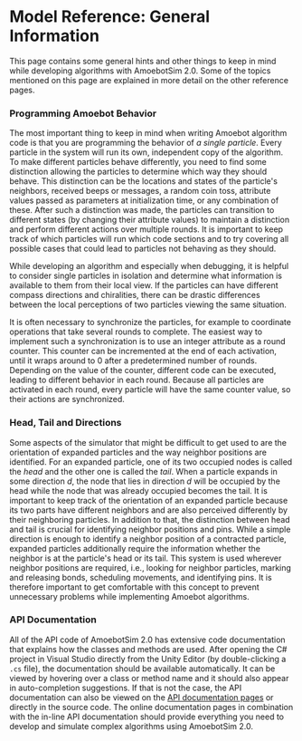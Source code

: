 # Model Reference: General Information

This page contains some general hints and other things to keep in mind while developing algorithms with AmoebotSim 2.0.
Some of the topics mentioned on this page are explained in more detail on the other reference pages.


### Programming Amoebot Behavior

The most important thing to keep in mind when writing Amoebot algorithm code is that you are programming the behavior of *a single particle*.
Every particle in the system will run its own, independent copy of the algorithm.
To make different particles behave differently, you need to find some distinction allowing the particles to determine which way they should behave.
This distinction can be the locations and states of the particle's neighbors, received beeps or messages, a random coin toss, attribute values passed as parameters at initialization time, or any combination of these.
After such a distinction was made, the particles can transition to different states (by changing their attribute values) to maintain a distinction and perform different actions over multiple rounds.
It is important to keep track of which particles will run which code sections and to try covering all possible cases that could lead to particles not behaving as they should.

While developing an algorithm and especially when debugging, it is helpful to consider single particles in isolation and determine what information is available to them from their local view.
If the particles can have different compass directions and chiralities, there can be drastic differences between the local perceptions of two particles viewing the same situation.

It is often necessary to synchronize the particles, for example to coordinate operations that take several rounds to complete.
The easiest way to implement such a synchronization is to use an integer attribute as a round counter.
This counter can be incremented at the end of each activation, until it wraps around to $0$ after a predetermined number of rounds.
Depending on the value of the counter, different code can be executed, leading to different behavior in each round.
Because all particles are activated in each round, every particle will have the same counter value, so their actions are synchronized.


### Head, Tail and Directions

Some aspects of the simulator that might be difficult to get used to are the orientation of expanded particles and the way neighbor positions are identified.
For an expanded particle, one of its two occupied nodes is called the *head* and the other one is called the *tail*.
When a particle expands in some direction $d$, the node that lies in direction $d$ will be occupied by the head while the node that was already occupied becomes the tail.
It is important to keep track of the orientation of an expanded particle because its two parts have different neighbors and are also perceived differently by their neighboring particles.
In addition to that, the distinction between head and tail is crucial for identifying neighbor positions and pins.
While a simple direction is enough to identify a neighbor position of a contracted particle, expanded particles additionally require the information whether the neighbor is at the particle's head or its tail.
This system is used wherever neighbor positions are required, i.e., looking for neighbor particles, marking and releasing bonds, scheduling movements, and identifying pins.
It is therefore important to get comfortable with this concept to prevent unnecessary problems while implementing Amoebot algorithms.


### API Documentation

All of the API code of AmoebotSim 2.0 has extensive code documentation that explains how the classes and methods are used.
After opening the C# project in Visual Studio directly from the Unity Editor (by double-clicking a `.cs` file), the documentation should be available automatically.
It can be viewed by hovering over a class or method name and it should also appear in auto-completion suggestions.
If that is not the case, the API documentation can also be viewed on the [API documentation pages](~/api/index.md) or directly in the source code.
The online documentation pages in combination with the in-line API documentation should provide everything you need to develop and simulate complex algorithms using AmoebotSim 2.0.
